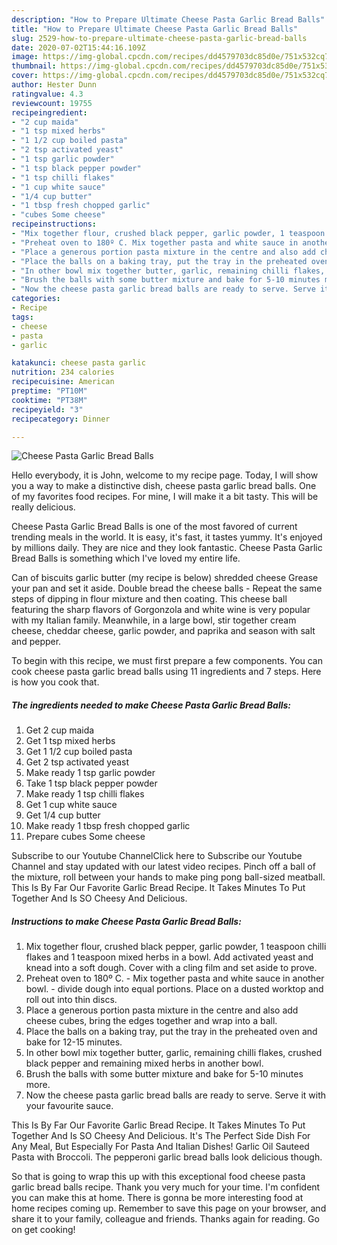 ```yaml
---
description: "How to Prepare Ultimate Cheese Pasta Garlic Bread Balls"
title: "How to Prepare Ultimate Cheese Pasta Garlic Bread Balls"
slug: 2529-how-to-prepare-ultimate-cheese-pasta-garlic-bread-balls
date: 2020-07-02T15:44:16.109Z
image: https://img-global.cpcdn.com/recipes/dd4579703dc85d0e/751x532cq70/cheese-pasta-garlic-bread-balls-recipe-main-photo.jpg
thumbnail: https://img-global.cpcdn.com/recipes/dd4579703dc85d0e/751x532cq70/cheese-pasta-garlic-bread-balls-recipe-main-photo.jpg
cover: https://img-global.cpcdn.com/recipes/dd4579703dc85d0e/751x532cq70/cheese-pasta-garlic-bread-balls-recipe-main-photo.jpg
author: Hester Dunn
ratingvalue: 4.3
reviewcount: 19755
recipeingredient:
- "2 cup maida"
- "1 tsp mixed herbs"
- "1 1/2 cup boiled pasta"
- "2 tsp activated yeast"
- "1 tsp garlic powder"
- "1 tsp black pepper powder"
- "1 tsp chilli flakes"
- "1 cup white sauce"
- "1/4 cup butter"
- "1 tbsp fresh chopped garlic"
- "cubes Some cheese"
recipeinstructions:
- "Mix together flour, crushed black pepper, garlic powder, 1 teaspoon chilli flakes and 1 teaspoon mixed herbs in a bowl. Add activated yeast and knead into a soft dough. Cover with a cling film and set aside to prove."
- "Preheat oven to 180º C. Mix together pasta and white sauce in another bowl. divide dough into equal portions. Place on a dusted worktop and roll out into thin discs."
- "Place a generous portion pasta mixture in the centre and also add cheese cubes, bring the edges together and wrap into a ball."
- "Place the balls on a baking tray, put the tray in the preheated oven and bake for 12-15 minutes."
- "In other bowl mix together butter, garlic, remaining chilli flakes, crushed black pepper and remaining mixed herbs in another bowl."
- "Brush the balls with some butter mixture and bake for 5-10 minutes more."
- "Now the cheese pasta garlic bread balls are ready to serve. Serve it with your favourite sauce."
categories:
- Recipe
tags:
- cheese
- pasta
- garlic

katakunci: cheese pasta garlic 
nutrition: 234 calories
recipecuisine: American
preptime: "PT10M"
cooktime: "PT38M"
recipeyield: "3"
recipecategory: Dinner

---
```



![Cheese Pasta Garlic Bread Balls](https://img-global.cpcdn.com/recipes/dd4579703dc85d0e/751x532cq70/cheese-pasta-garlic-bread-balls-recipe-main-photo.jpg)

Hello everybody, it is John, welcome to my recipe page. Today, I will show you a way to make a distinctive dish, cheese pasta garlic bread balls. One of my favorites food recipes. For mine, I will make it a bit tasty. This will be really delicious.

Cheese Pasta Garlic Bread Balls is one of the most favored of current trending meals in the world. It is easy, it's fast, it tastes yummy. It's enjoyed by millions daily. They are nice and they look fantastic. Cheese Pasta Garlic Bread Balls is something which I've loved my entire life.

Can of biscuits garlic butter (my recipe is below) shredded cheese Grease your pan and set it aside. Double bread the cheese balls - Repeat the same steps of dipping in flour mixture and then coating. This cheese ball featuring the sharp flavors of Gorgonzola and white wine is very popular with my Italian family. Meanwhile, in a large bowl, stir together cream cheese, cheddar cheese, garlic powder, and paprika and season with salt and pepper.


To begin with this recipe, we must first prepare a few components. You can cook cheese pasta garlic bread balls using 11 ingredients and 7 steps. Here is how you cook that.

<!--inarticleads1-->

##### The ingredients needed to make Cheese Pasta Garlic Bread Balls:

1. Get 2 cup maida
1. Get 1 tsp mixed herbs
1. Get 1 1/2 cup boiled pasta
1. Get 2 tsp activated yeast
1. Make ready 1 tsp garlic powder
1. Take 1 tsp black pepper powder
1. Make ready 1 tsp chilli flakes
1. Get 1 cup white sauce
1. Get 1/4 cup butter
1. Make ready 1 tbsp fresh chopped garlic
1. Prepare cubes Some cheese


Subscribe to our Youtube ChannelClick here to Subscribe our Youtube Channel and stay updated with our latest video recipes. Pinch off a ball of the mixture, roll between your hands to make ping pong ball-sized meatball. This Is By Far Our Favorite Garlic Bread Recipe. It Takes Minutes To Put Together And Is SO Cheesy And Delicious. 

<!--inarticleads2-->

##### Instructions to make Cheese Pasta Garlic Bread Balls:

1. Mix together flour, crushed black pepper, garlic powder, 1 teaspoon chilli flakes and 1 teaspoon mixed herbs in a bowl. Add activated yeast and knead into a soft dough. Cover with a cling film and set aside to prove.
1. Preheat oven to 180º C. - Mix together pasta and white sauce in another bowl. - divide dough into equal portions. Place on a dusted worktop and roll out into thin discs.
1. Place a generous portion pasta mixture in the centre and also add cheese cubes, bring the edges together and wrap into a ball.
1. Place the balls on a baking tray, put the tray in the preheated oven and bake for 12-15 minutes.
1. In other bowl mix together butter, garlic, remaining chilli flakes, crushed black pepper and remaining mixed herbs in another bowl.
1. Brush the balls with some butter mixture and bake for 5-10 minutes more.
1. Now the cheese pasta garlic bread balls are ready to serve. Serve it with your favourite sauce.


This Is By Far Our Favorite Garlic Bread Recipe. It Takes Minutes To Put Together And Is SO Cheesy And Delicious. It&#39;s The Perfect Side Dish For Any Meal, But Especially For Pasta And Italian Dishes! Garlic Oil Sauteed Pasta with Broccoli. The pepperoni garlic bread balls look delicious though. 

So that is going to wrap this up with this exceptional food cheese pasta garlic bread balls recipe. Thank you very much for your time. I'm confident you can make this at home. There is gonna be more interesting food at home recipes coming up. Remember to save this page on your browser, and share it to your family, colleague and friends. Thanks again for reading. Go on get cooking!
